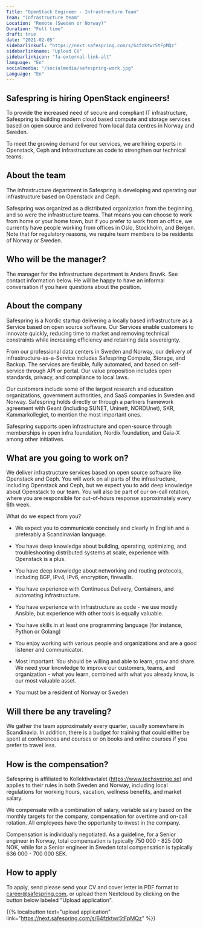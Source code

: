 ```yaml
---
Title: "OpenStack Engineer - Infrastructure Team"
Team: "Infrastructure team"
Location: "Remote (Sweden or Norway)"
Duration: "Full time"
draft: true
date: "2021-02-05"
sidebarlinkurl: "https://next.safespring.com/s/64fzktwr5tFpMQz"
sidebarlinkname: "Upload CV"
sidebarlinkicon: "fa-external-link-alt"
language: "En"
socialmedia: "/socialmedia/safespring-work.jpg"
Language: "En"
---
```


## Safespring is hiring OpenStack engineers!

To provide the increased need of secure and compliant IT infrastructure, Safespring is building modern cloud based compute and storage services based on open source and delivered from local data centres in Norway and Sweden.

To meet the growing demand for our services, we are hiring experts in Openstack, Ceph and infrastructure as code to strengthen our technical teams.

## About the team

The infrastructure department in Safespring is developing and operating our infrastructure based on Openstack and Ceph.

Safespring was organized as a distributed organization from the beginning, and so were the infrastructure teams. That means you can choose to work from home or your home town, but if you prefer to work from an office, we currently have people working from offices in Oslo, Stockholm, and Bergen. Note that for regulatory reasons, we require team members to be residents of Norway or Sweden.

## Who will be the manager?

The manager for the infrastructure department is Anders Bruvik. See contact information below. He will be happy to have an informal conversation if you have questions about the position.

## About the company

Safespring is a Nordic startup delivering a locally based infrastructure as a Service based on open source software. Our Services enable customers to innovate quickly, reducing time to market and removing technical constraints while increasing efficiency and retaining data sovereignty.

From our professional data centers in Sweden and Norway, our delivery of infrastructure-as-a-Service includes Safespring Compute, Storage, and Backup. The services are flexible, fully automated, and based on self-service through API or portal. Our value proposition includes open standards, privacy, and compliance to local laws.

Our customers include some of the largest research and education organizations, government authorities, and SaaS companies in Sweden and Norway. Safespring holds directly or through a partners framework agreement with Geant (including SUNET, Uninett, NORDUnet), SKR, Kammarkollegiet, to mention the most important ones.

Safespring supports open infrastructure and open-source through memberships in open infra foundation, Nordix foundation, and Gaia-X among other initiatives.

## What are you going to work on?

We deliver infrastructure services based on open source software like Openstack and Ceph. You will work on all parts of the infrastructure, including Openstack and Ceph, but we expect you to add deep knowledge about Openstack to our team. You will also be part of our on-call rotation, where you are responsible for out-of-hours response approximately every 6th week.

What do we expect from you?

- We expect you to communicate concisely and clearly in English and a preferably a Scandinavian language.

- You have deep knowledge about building, operating, optimizing, and troubleshooting distributed systems at scale, experience with Openstack is a plus.

- You have deep knowledge about networking and routing protocols, including BGP, IPv4, IPv6, encryption, firewalls.

- You have experience with Continuous Delivery, Containers, and automating infrastructure.

- You have experience with infrastructure as code - we use mostly Ansible, but experience with other tools is equally valuable.

- You have skills in at least one programming language (for instance, Python or Golang)

- You enjoy working with various people and organizations and are a good listener and communicator.

- Most important: You should be willing and able to learn, grow and share. We need your knowledge to improve our customers, teams, and organization - what you learn, combined with what you already know, is our most valuable asset.

- You must be a resident of Norway or Sweden

## Will there be any traveling?

We gather the team approximately every quarter, usually somewhere in Scandinavia. In addition, there is a budget for training that could either be spent at conferences and courses or on books and online courses if you prefer to travel less.

## How is the compensation?

Safespring is affiliated to Kollektivavtalet (https://www.techsverige.se) and applies to their rules in both Sweden and Norway, including local regulations for working hours, vacation, wellness benefits, and market salary.

We compensate with a combination of salary, variable salary based on the monthly targets for the company, compensation for overtime and on-call rotation. All employees have the opportunity to invest in the company.

Compensation is individually negotiated. As a guideline, for a Senior engineer in Norway, total compensation is typically 750 000 - 825 000 NOK, while for a Senior engineer in Sweden total compensation is typically 636 000 - 700 000 SEK.

## How to apply
To apply, send please send your CV and cover letter in PDF format to [career@safespring.com](mailto:career@safespring.com), or upload them Nextcloud by clicking on the button below labeled "Upload application".

{{% localbutton text="upload application" link="https://next.safespring.com/s/64fzktwr5tFpMQz" %}}
